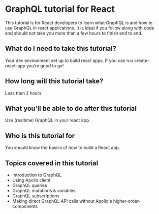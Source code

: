 # GraphQL tutorial for React

This tutorial is for React developers to learn what GraphQL is and how to use GraphQL in react applications.
It is ideal if you follow along with code and should not take you more than a few hours to finish end to end.

## What do I need to take this tutorial?
Your dev environment set up to build react apps. If you can run create-react-app you're good to go!

## How long will this tutorial take?
Less than 2 hours

## What you'll be able to do after this tutorial
Use (realtime) GraphQL in your react app.

## Who is this tutorial for
You should know the basics of how to build a React app.

## Topics covered in this tutorial
- Introduction to GraphQL
- Using Apollo client
- GraphQL queries
- GraphQL mutations & variables
- GraphQL subscriptions
- Making direct GraphQL API calls without Apollo's higher-order-components
